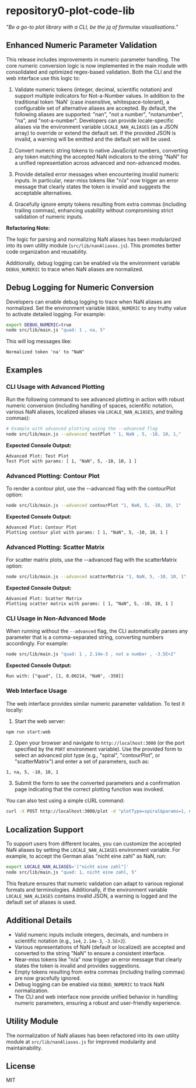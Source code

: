 # repository0-plot-code-lib

_"Be a go-to plot library with a CLI, be the jq of formulae visualisations."_

## Enhanced Numeric Parameter Validation

This release includes improvements in numeric parameter handling. The core numeric conversion logic is now implemented in the main module with consolidated and optimized regex-based validation. Both the CLI and the web interface use this logic to:

1. Validate numeric tokens (integer, decimal, scientific notation) and support multiple indicators for Not-a-Number values. In addition to the traditional token 'NaN' (case insensitive, whitespace-tolerant), a configurable set of alternative aliases are accepted. By default, the following aliases are supported: "nan", "not a number", "notanumber", "na", and "not-a-number". Developers can provide locale-specific aliases via the environment variable `LOCALE_NAN_ALIASES` (as a JSON array) to override or extend the default set. If the provided JSON is invalid, a warning will be emitted and the default set will be used.

2. Convert numeric string tokens to native JavaScript numbers, converting any token matching the accepted NaN indicators to the string "NaN" for a unified representation across advanced and non-advanced modes.

3. Provide detailed error messages when encountering invalid numeric inputs. In particular, near-miss tokens like "n/a" now trigger an error message that clearly states the token is invalid and suggests the acceptable alternatives.

4. Gracefully ignore empty tokens resulting from extra commas (including trailing commas), enhancing usability without compromising strict validation of numeric inputs.

**Refactoring Note:**

The logic for parsing and normalizing NaN aliases has been modularized into its own utility module (`src/lib/nanAliases.js`). This promotes better code organization and reusability.

Additionally, debug logging can be enabled via the environment variable `DEBUG_NUMERIC` to trace when NaN aliases are normalized.

## Debug Logging for Numeric Conversion

Developers can enable debug logging to trace when NaN aliases are normalized. Set the environment variable `DEBUG_NUMERIC` to any truthy value to activate detailed logging. For example:

```bash
export DEBUG_NUMERIC=true
node src/lib/main.js "quad: 1 , na, 5"
```

This will log messages like:

```
Normalized token 'na' to "NaN"
```

## Examples

### CLI Usage with Advanced Plotting

Run the following command to see advanced plotting in action with robust numeric conversion (including handling of spaces, scientific notation, various NaN aliases, localized aliases via `LOCALE_NAN_ALIASES`, and trailing commas):

```bash
# Example with advanced plotting using the --advanced flag
node src/lib/main.js --advanced testPlot " 1, NaN , 5, -10, 10, 1,"
```

**Expected Console Output:**

```
Advanced Plot: Test Plot
Test Plot with params: [ 1, "NaN", 5, -10, 10, 1 ]
```

### Advanced Plotting: Contour Plot

To render a contour plot, use the --advanced flag with the contourPlot option:

```bash
node src/lib/main.js --advanced contourPlot "1, NaN, 5, -10, 10, 1"
```

**Expected Console Output:**

```
Advanced Plot: Contour Plot
Plotting contour plot with params: [ 1, "NaN", 5, -10, 10, 1 ]
```

### Advanced Plotting: Scatter Matrix

For scatter matrix plots, use the --advanced flag with the scatterMatrix option:

```bash
node src/lib/main.js --advanced scatterMatrix "1, NaN, 5, -10, 10, 1"
```

**Expected Console Output:**

```
Advanced Plot: Scatter Matrix
Plotting scatter matrix with params: [ 1, "NaN", 5, -10, 10, 1 ]
```

### CLI Usage in Non-Advanced Mode

When running without the `--advanced` flag, the CLI automatically parses any parameter that is a comma-separated string, converting numbers accordingly. For example:

```bash
node src/lib/main.js "quad: 1 , 2.14e-3 , not a number , -3.5E+2"
```

**Expected Console Output:**

```
Run with: ["quad", [1, 0.00214, "NaN", -350]]
```

### Web Interface Usage

The web interface provides similar numeric parameter validation. To test it locally:

1. Start the web server:

```bash
npm run start:web
```

2. Open your browser and navigate to `http://localhost:3000` (or the port specified by the `PORT` environment variable). Use the provided form to select an advanced plot type (e.g., "spiral", "contourPlot", or "scatterMatrix") and enter a set of parameters, such as:

```
1, na, 5, -10, 10, 1
```

3. Submit the form to see the converted parameters and a confirmation page indicating that the correct plotting function was invoked.

You can also test using a simple cURL command:

```bash
curl -X POST http://localhost:3000/plot -d "plotType=spiral&params=1, not anumber ,5, -10, 10, 1"
```

## Localization Support

To support users from different locales, you can customize the accepted NaN aliases by setting the `LOCALE_NAN_ALIASES` environment variable. For example, to accept the German alias "nicht eine zahl" as NaN, run:

```bash
export LOCALE_NAN_ALIASES='["nicht eine zahl"]'
node src/lib/main.js "quad: 1, nicht eine zahl, 5"
```

This feature ensures that numeric validation can adapt to various regional formats and terminologies. Additionally, if the environment variable `LOCALE_NAN_ALIASES` contains invalid JSON, a warning is logged and the default set of aliases is used.

## Additional Details

- Valid numeric inputs include integers, decimals, and numbers in scientific notation (e.g., `1e4`, `2.14e-3`, `-3.5E+2`).
- Various representations of NaN (default or localized) are accepted and converted to the string "NaN" to ensure a consistent interface.
- Near-miss tokens like "n/a" now trigger an error message that clearly states the token is invalid and provides suggestions.
- Empty tokens resulting from extra commas (including trailing commas) are now gracefully ignored.
- Debug logging can be enabled via `DEBUG_NUMERIC` to track NaN normalization.
- The CLI and web interface now provide unified behavior in handling numeric parameters, ensuring a robust and user-friendly experience.

## Utility Module

The normalization of NaN aliases has been refactored into its own utility module at `src/lib/nanAliases.js` for improved modularity and maintainability.

## License

MIT